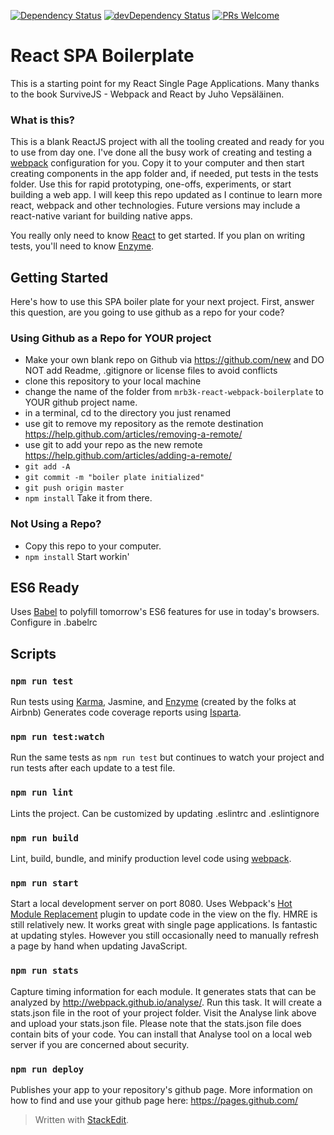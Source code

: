 
[![Dependency Status](https://david-dm.org/mrbinky3000/mrb3k-react-webpack-boilerplate.svg)](https://david-dm.org/mrbinky3000/mrb3k-react-webpack-boilerplate#info=dependencies) [![devDependency Status](https://david-dm.org/mrbinky3000/mrb3k-react-webpack-boilerplate/dev-status.svg)](https://david-dm.org/mrbinky3000/mrb3k-react-webpack-boilerplate#info=devDependencies)
[![PRs Welcome](https://img.shields.io/badge/PRs-welcome-brightgreen.svg?style=flat-square)](http://makeapullrequest.com)

# React SPA Boilerplate
This is a starting point for my React Single Page Applications.  Many thanks to the book SurviveJS - Webpack and React by Juho Vepsäläinen.

### What is this?
This is a blank ReactJS project with all the tooling created and ready for you to use from day one. I've done all the busy work of creating and testing a [webpack](https://webpack.github.io/) configuration for you.  Copy it to your computer and then start creating components in the app folder and, if needed, put tests in the tests folder. Use this for rapid prototyping, one-offs, experiments, or start building a web app.  I will keep this repo updated as I continue to learn more react, webpack and other technologies.  Future versions may include a react-native variant for building native apps.

You really only need to know [React](https://facebook.github.io/react/) to get started.  If you plan on writing tests, you'll need to know [Enzyme](https://github.com/airbnb/enzyme).


## Getting Started
Here's how to use this SPA boiler plate for your next project.  First, answer this question, are you
going to use github as a repo for your code?

### Using Github as a Repo for YOUR project
- Make your own blank repo on Github via https://github.com/new and DO NOT add Readme, .gitignore or license files to avoid conflicts
- clone this repository to your local machine
- change the name of the folder from `mrb3k-react-webpack-boilerplate` to YOUR github project name.
- in a terminal, cd to the directory you just renamed
- use git to remove my repository as the remote destination https://help.github.com/articles/removing-a-remote/
- use git to add your repo as the new remote https://help.github.com/articles/adding-a-remote/
- `git add -A`
- `git commit -m "boiler plate initialized"`
- `git push origin master`
- `npm install`
Take it from there.

### Not Using a Repo?
- Copy this repo to your computer.
- `npm install`
Start workin'

## ES6 Ready
Uses [Babel](https://babeljs.io/) to polyfill tomorrow's ES6 features for use in today's browsers.  Configure in .babelrc


## Scripts

### `npm run test`
Run tests using [Karma](https://karma-runner.github.io/1.0/index.html), Jasmine, and [Enzyme](https://github.com/airbnb/enzyme) (created by the folks at Airbnb) Generates code coverage reports using [Isparta](https://github.com/douglasduteil/isparta).

### `npm run test:watch`
Run the same tests as `npm run test` but continues to watch your project and run tests after each update to a test file.

### `npm run lint`
Lints the project.  Can be customized by updating .eslintrc and .eslintignore

### `npm run build`
Lint, build, bundle, and minify production level code using [webpack](https://webpack.github.io/).

### `npm run start`
Start a local development server on port 8080.  Uses Webpack's [Hot Module Replacement](https://webpack.github.io/docs/hot-module-replacement.html) plugin to update code in the view on the fly.  HMRE is still relatively new.  It works great with single page applications. Is fantastic at updating styles.  However you still occasionally need to manually refresh a page by hand when updating JavaScript.

### `npm run stats`
Capture timing information for each module. It generates stats that can be analyzed by http://webpack.github.io/analyse/.  Run this task.  It will create a stats.json file in the root of your project folder.  Visit the Analyse link above and upload your stats.json file.  Please note that the stats.json file does contain bits of your code. You can install that Analyse tool on a local web server if you are concerned about security.

### `npm run deploy`
Publishes your app to your repository's github page.  More information on how to find and use your github page here: https://pages.github.com/


> Written with [StackEdit](https://stackedit.io/).
